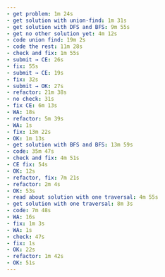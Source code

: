 ```yaml
---
- get problem: 1m 24s
- get solution with union-find: 1m 31s
- get solution with DFS and BFS: 9m 55s
- get no other solution yet: 4m 12s
- code union find: 19m 2s
- code the rest: 11m 28s
- check and fix: 1m 55s
- submit → CE: 26s
- fix: 55s
- submit → CE: 19s
- fix: 32s
- submit → OK: 27s
- refactor: 21m 38s
- no check: 31s
- fix CE: 6m 13s
- WA: 18s
- refactor: 5m 39s
- WA: 1s
- fix: 13m 22s
- OK: 1m 13s
- get solution with BFS and BFS: 13m 59s
- code: 35m 47s
- check and fix: 4m 51s
- CE fix: 54s
- OK: 12s
- refactor, fix: 7m 21s
- refactor: 2m 4s
- OK: 53s
- read about solution with one traversal: 4m 55s
- get solution with one traversal: 8m 3s
- code: 7m 48s
- WA: 16s
- fix: 1m 3s
- WA: 1s
- check: 47s
- fix: 1s
- OK: 22s
- refactor: 1m 42s
- OK: 51s
---
```


